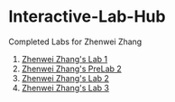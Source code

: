 # Interactive-Lab-Hub

Completed Labs for Zhenwei Zhang

1. [Zhenwei Zhang's Lab 1](https://github.com/ZhenweiZhang1995/IDD-Fa18-Lab1)
2. [Zhenwei Zhang's PreLab 2](https://github.com/ZhenweiZhang1995/Interactive-Lab-Hub/blob/master/pre_lab02.md)
3. [Zhenwei Zhang's Lab 2](https://github.com/ZhenweiZhang1995/IDD-Fa19-Lab2)  
4. [Zhenwei Zhang's Lab 3](https://github.com/ZhenweiZhang1995/IDD-Fa19-Lab3)
